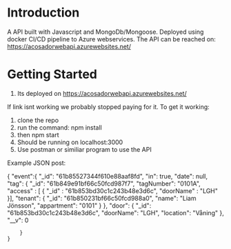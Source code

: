 # Introduction 
A API built with Javascript and MongoDb/Mongoose. Deployed using docker CI/CD pipeline to Azure webservices.
The API can be reached on: https://acosadorwebapi.azurewebsites.net/

# Getting Started
1. Its deployed on https://acosadorwebapi.azurewebsites.net/

If link isnt working we probably stopped paying for it.
To get it working:
1. clone the repo
2. run the command: npm install
3. then npm start
4. Should be running on localhost:3000
5. Use postman or similiar program to use the API


Example JSON post:

   {
        "event":{
        "_id": "61b85527344f610e88aaf8fd",
        "in": true,
        "date": null,
        "tag": {
            "_id": "61b849e91bf66c50fcd987f7",
            "tagNumber": "0101A",
            "access" : [
            {
                "_id" : "61b853bd30c1c243b48e3d6c",
                "doorName" : "LGH"
            }],
            "tenant": 
            {
                "_id": "61b850231bf66c50fcd988a0",
                 "name": "Liam Jönsson",
                 "appartment": "0101"
            }
        },
        "door": {
            "_id": "61b853bd30c1c243b48e3d6c",
             "doorName": "LGH",
              "location": "Våning"
        },
        "__v": 0
        
        }
    }

    
